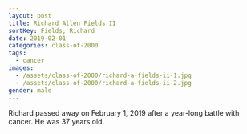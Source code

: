 ```yaml
---
layout: post
title: Richard Allen Fields II
sortKey: Fields, Richard
date: 2019-02-01
categories: class-of-2000
tags:
  - cancer
images:
  - /assets/class-of-2000/richard-a-fields-ii-1.jpg
  - /assets/class-of-2000/richard-a-fields-ii-2.jpg
gender: male
---
```

Richard passed away on February 1, 2019 after a year-long battle with cancer. He was 37 years old.
